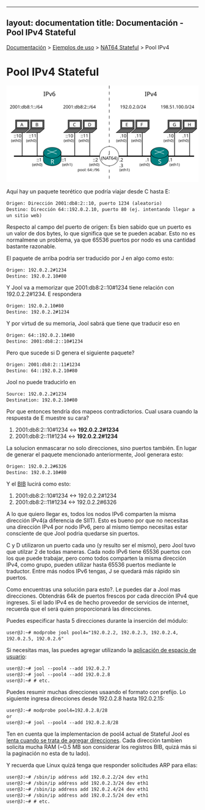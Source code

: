 ----
layout: documentation
title: Documentación - Pool IPv4 Stateful
---

[Documentación](esp-doc-index.html) > [Ejemplos de uso](esp-doc-index.html#ejemplos-de-uso) > [NAT64 Stateful](esp-mod-run-stateful.html) > Pool IPv4

# Pool IPv4 Stateful

![Fig.1 - Red del Caso 3](images/tut2.3-network.svg)

Aquí hay un paquete teorético que podría viajar desde C hasta E:

	Origen: Dirección 2001:db8:2::10, puerto 1234 (aleatorio)
	Destino: Dirección 64::192.0.2.10, puerto 80 (ej. intentando llegar a un sitio web)

Respecto al campo del puerto de origen: Es bien sabido que un puerto es un valor de dos bytes, lo que significa que se te pueden acabar. Esto no es normalmene un problema, ya que 65536 puertos por nodo es una cantidad bastante razonable.

El paquete de arriba podria ser traducido por J en algo como esto:

	Origen: 192.0.2.2#1234
	Destino: 192.0.2.10#80

Y Jool va a memorizar que 2001:db8:2::10#1234  tiene relación con 192.0.2.2#1234. E respondera

	Origen: 192.0.2.10#80
	Destino: 192.0.2.2#1234

Y por virtud de su memoria, Jool sabrá que tiene que traducir eso en

	Origen: 64::192.0.2.10#80
	Destino: 2001:db8:2::10#1234

Pero que sucede si D genera el siguiente paquete?

	Origen: 2001:db8:2::11#1234
    Destino: 64::192.0.2.10#80

Jool no puede traducirlo en

	Source: 192.0.2.2#1234
	Destination: 192.0.2.10#80

Por que entonces tendría dos mapeos contradictorios. Cual usara cuando la respuesta de E muestre su cara?

1. 2001:db8:2::10#1234 <-> **192.0.2.2#1234**
2. 2001:db8:2::11#1234 <-> **192.0.2.2#1234**

La solucion enmascarar no solo direcciones, sino puertos también. En lugar de generar el paquete mencionado anteriormente, Jool generara esto:

	Origen: 192.0.2.2#6326
	Destino: 192.0.2.10#80

Y el [BIB](esp-misc-bib.html) lucirá como esto:

1. 2001:db8:2::10#1234 <-> 192.0.2.2#1234
2. 2001:db8:2::11#1234 <-> 192.0.2.2#6326

A lo que quiero llegar es, todos los nodos IPv6 comparten la misma dirección IPv4(a diferencia de SIIT). Esto es bueno por que no necesitas una dirección IPv4 por nodo IPv6, pero al mismo tiempo necesitas estar consciente de que Jool podria quedarse sin puertos.

C y D utilizaron un puerto cada uno (y resulto ser el mismo), pero Jool tuvo que utilzar 2 de todas maneras. Cada nodo IPv6 tiene 65536 puertos con los que puede trabajar, pero como todos comparten la misma dirección IPv4, como grupo, pueden utilizar hasta 65536 puertos mediante le traductor. Entre más nodos IPv6 tengas, J se quedará  más rápido sin puertos.

Como encuentras una solución para esto?. Le puedes dar a Jool mas direcciones. Obtendrás 64k de puertos frescos por cada dirección IPv4 que ingreses. Si el lado IPv4 es de hecho proveedor de servicios de internet, recuerda que el será quien proporcionará las direcciones.

Puedes especificar hasta 5 direcciones durante la inserción del módulo:

	user@J:~# modprobe jool pool4="192.0.2.2, 192.0.2.3, 192.0.2.4, 192.0.2.5, 192.0.2.6"

Si necesitas mas, las puedes agregar utilizando la [aplicación de espacio de usuario](esp-usr-flags-pool4.html):

	user@J:~# jool --pool4 --add 192.0.2.7
	user@J:~# jool --pool4 --add 192.0.2.8
	user@J:~# # etc.

Puedes resumir muchas direcciones usaando el formato con prefijo. Lo siguiente ingresa direcciones desde 192.0.2.8 hasta 192.0.2.15:

	user@J:~# modprobe pool4=192.0.2.8/28
	or
	user@J:~# jool --pool4 --add 192.0.2.8/28

Ten en cuenta que la implementacion de pool4 actual de Stateful Jool es [lenta cuando se trata de agregar direcciones](https://github.com/NICMx/NAT64/issues/117#issuecomment-66942415). Cada dirección tambien solicita mucha RAM (~0.5 MB son considerar los registros BIB, quizá más si la paginación no esta de tu lado).


Y recuerda que Linux quizá tenga que responder solicitudes ARP para ellas:

	user@J:~# /sbin/ip address add 192.0.2.2/24 dev eth1
	user@J:~# /sbin/ip address add 192.0.2.3/24 dev eth1
	user@J:~# /sbin/ip address add 192.0.2.4/24 dev eth1
	user@J:~# /sbin/ip address add 192.0.2.5/24 dev eth1
	user@J:~# # etc.

